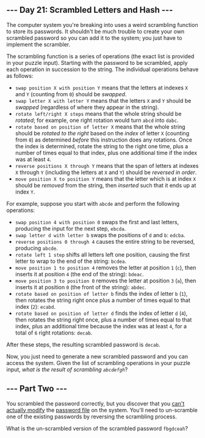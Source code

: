## --- Day 21: Scrambled Letters and Hash ---

The computer system you're breaking into uses a <span title="I do not like them, Security-Account-Manager-I-Am! I do not like scrambled letters and hash!">weird scrambling function</span> to store its passwords. It shouldn't be much trouble to create your own scrambled password so you can add it to the system; you just have to implement the scrambler.

The scrambling function is a series of operations (the exact list is provided in your puzzle input). Starting with the password to be scrambled, apply each operation in succession to the string. The individual operations behave as follows:

*   `` swap position X with position Y `` means that the letters at indexes `` X `` and `` Y `` (counting from `` 0 ``) should be _swapped_.
*   `` swap letter X with letter Y `` means that the letters `` X `` and `` Y `` should be _swapped_ (regardless of where they appear in the string).
*   `` rotate left/right X steps `` means that the whole string should be _rotated_; for example, one right rotation would turn `` abcd `` into `` dabc ``.
*   `` rotate based on position of letter X `` means that the whole string should be _rotated to the right_ based on the _index_ of letter `` X `` (counting from `` 0 ``) as determined _before_ this instruction does any rotations. Once the index is determined, rotate the string to the right one time, plus a number of times equal to that index, plus one additional time if the index was at least `` 4 ``.
*   `` reverse positions X through Y `` means that the span of letters at indexes `` X `` through `` Y `` (including the letters at `` X `` and `` Y ``) should be _reversed in order_.
*   `` move position X to position Y `` means that the letter which is at index `` X `` should be _removed_ from the string, then _inserted_ such that it ends up at index `` Y ``.

For example, suppose you start with `` abcde `` and perform the following operations:

*   `` swap position 4 with position 0 `` swaps the first and last letters, producing the input for the next step, `` ebcda ``.
*   `` swap letter d with letter b `` swaps the positions of `` d `` and `` b ``: `` edcba ``.
*   `` reverse positions 0 through 4 `` causes the entire string to be reversed, producing `` abcde ``.
*   `` rotate left 1 step `` shifts all letters left one position, causing the first letter to wrap to the end of the string: `` bcdea ``.
*   `` move position 1 to position 4 `` removes the letter at position `` 1 `` (`` c ``), then inserts it at position `` 4 `` (the end of the string): `` bdeac ``.
*   `` move position 3 to position 0 `` removes the letter at position `` 3 `` (`` a ``), then inserts it at position `` 0 `` (the front of the string): `` abdec ``.
*   `` rotate based on position of letter b `` finds the index of letter `` b `` (`` 1 ``), then rotates the string right once plus a number of times equal to that index (`` 2 ``): `` ecabd ``.
*   `` rotate based on position of letter d `` finds the index of letter `` d `` (`` 4 ``), then rotates the string right once, plus a number of times equal to that index, plus an additional time because the index was at least `` 4 ``, for a total of `` 6 `` right rotations: `` decab ``.

After these steps, the resulting scrambled password is `` decab ``.

Now, you just need to generate a new scrambled password and you can access the system. Given the list of scrambling operations in your puzzle input, _what is the result of scrambling `` abcdefgh ``_?

## --- Part Two ---

You scrambled the password correctly, but you discover that you [can't actually modify](https://en.wikipedia.org/wiki/File_system_permissions) the [password file](https://en.wikipedia.org/wiki/Passwd) on the system. You'll need to un-scramble one of the existing passwords by reversing the scrambling process.

What is the un-scrambled version of the scrambled password `` fbgdceah ``?